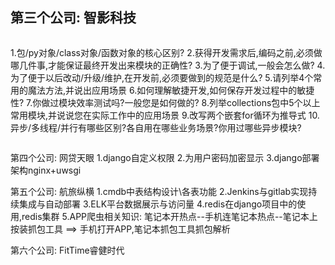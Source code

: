 ## 第三个公司: 智影科技
>```
1.包/py对象/class对象/函数对象的核心区别?
2.获得开发需求后,编码之前,必须做哪几件事,才能保证最终开发出来模块的正确性?
3.为了便于调试,一般会怎么做?
4.为了便于以后改动/升级/维护,在开发前,必须要做到的规范是什么?
5.请列举4个常用的魔法方法,并说出应用场景
6.如何理解敏捷开发,如何保存开发过程中的敏捷性?
7.你做过模块效率测试吗?一般您是如何做的?
8.列举collections包中5个以上常用模块,并说说您在实际工作中的应用场景
9.改写两个嵌套for循环为推导式
10.异步/多线程/并行有哪些区别?各自用在哪些业务场景?你用过哪些异步模块?
>```

第四个公司: 网贷天眼
1.django自定义权限
2.为用户密码加密显示
3.django部署架构nginx+uwsgi

第五个公司: 航旅纵横
1.cmdb中表结构设计\各表功能
2.Jenkins与gitlab实现持续集成与自动部署
3.ELK平台数据展示与访问量
4.redis在django项目中的使用,redis集群
5.APP爬虫相关知识: 笔记本开热点--手机连笔记本热点--笔记本上按装抓包工具 ==> 手机打开APP,笔记本抓包工具抓包解析

第六个公司: FitTime睿健时代

